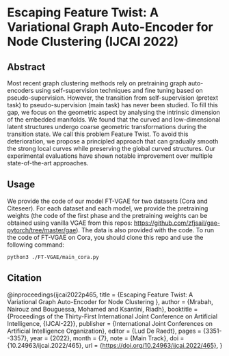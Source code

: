 # Escaping Feature Twist: A Variational Graph Auto-Encoder for Node Clustering (IJCAI 2022)

## Abstract

Most recent graph clustering methods rely on pretraining graph auto-encoders using self-supervision techniques and fine tuning based on pseudo-supervision. However, the transition from self-supervision (pretext task) to pseudo-supervision (main task) has never been studied. To fill this gap, we focus on the geometric aspect by analysing the intrinsic dimension of the embedded manifolds. We found that the curved and low-dimensional latent structures undergo coarse geometric transformations during the transition state. We call this problem Feature Twist. To avoid this deterioration, we propose a principled approach that can gradually smooth the strong local curves while preserving the global curved structures. Our experimental evaluations have shown notable improvement over multiple state-of-the-art approaches.

## Usage

We provide the code of our model FT-VGAE for two datasets (Cora and Citeseer). For each dataset and each model, we provide the pretraining weights (the code of the first phase and the pretraining weights can be obtained using vanilla VGAE from this repos: https://github.com/zfjsail/gae-pytorch/tree/master/gae). The data is also provided with the code. To run the code of FT-VGAE on Cora, you should clone this repo and use the following command: 
```
python3 ./FT-VGAE/main_cora.py
```

## Citation

@inproceedings{ijcai2022p465,
  title     = {Escaping Feature Twist: A Variational Graph Auto-Encoder for Node Clustering },
  author    = {Mrabah, Nairouz and Bouguessa, Mohamed and Ksantini, Riadh},
  booktitle = {Proceedings of the Thirty-First International Joint Conference on
               Artificial Intelligence, {IJCAI-22}},
  publisher = {International Joint Conferences on Artificial Intelligence Organization},
  editor    = {Lud De Raedt},
  pages     = {3351--3357},
  year      = {2022},
  month     = {7},
  note      = {Main Track},
  doi       = {10.24963/ijcai.2022/465},
  url       = {https://doi.org/10.24963/ijcai.2022/465},
}
